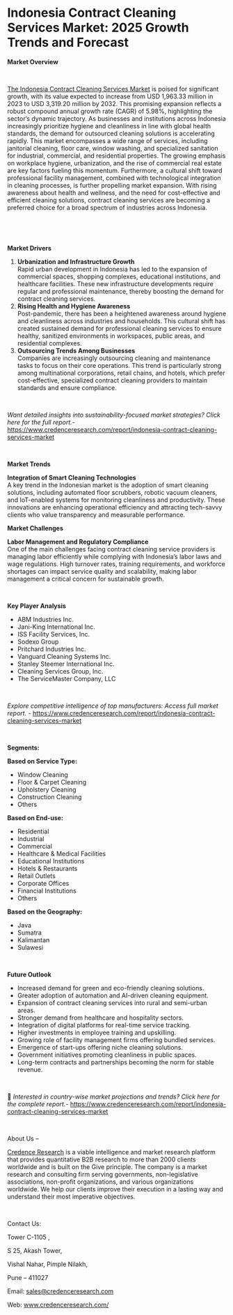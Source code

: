 # Indonesia Contract Cleaning Services Market: 2025 Growth Trends and Forecast


<p><strong>Market Overview</strong></p>
<p><strong>&nbsp;</strong></p>
<p><a href="https://www.credenceresearch.com/report/indonesia-contract-cleaning-services-market">The Indonesia Contract Cleaning Services Market</a> is poised for significant growth, with its value expected to increase from USD 1,963.33 million in 2023 to USD 3,319.20 million by 2032. This promising expansion reflects a robust compound annual growth rate (CAGR) of 5.98%, highlighting the sector&rsquo;s dynamic trajectory. As businesses and institutions across Indonesia increasingly prioritize hygiene and cleanliness in line with global health standards, the demand for outsourced cleaning solutions is accelerating rapidly. This market encompasses a wide range of services, including janitorial cleaning, floor care, window washing, and specialized sanitation for industrial, commercial, and residential properties. The growing emphasis on workplace hygiene, urbanization, and the rise of commercial real estate are key factors fueling this momentum. Furthermore, a cultural shift toward professional facility management, combined with technological integration in cleaning processes, is further propelling market expansion. With rising awareness about health and wellness, and the need for cost-effective and efficient cleaning solutions, contract cleaning services are becoming a preferred choice for a broad spectrum of industries across Indonesia.</p>
<p><strong>&nbsp;</strong></p>
<p><strong>&nbsp;</strong></p>
<p><strong>Market Drivers</strong></p>
<ol>
<li><strong> Urbanization and Infrastructure Growth</strong><br /> Rapid urban development in Indonesia has led to the expansion of commercial spaces, shopping complexes, educational institutions, and healthcare facilities. These new infrastructure developments require regular and professional maintenance, thereby boosting the demand for contract cleaning services.</li>
<li><strong> Rising Health and Hygiene Awareness</strong><br /> Post-pandemic, there has been a heightened awareness around hygiene and cleanliness across industries and households. This cultural shift has created sustained demand for professional cleaning services to ensure healthy, sanitized environments in workspaces, public areas, and residential complexes.</li>
<li><strong> Outsourcing Trends Among Businesses</strong><br /> Companies are increasingly outsourcing cleaning and maintenance tasks to focus on their core operations. This trend is particularly strong among multinational corporations, retail chains, and hotels, which prefer cost-effective, specialized contract cleaning providers to maintain standards and ensure compliance.</li>
</ol>
<p><strong>&nbsp;</strong></p>
<p><em>Want detailed insights into sustainability-focused market strategies? Click here for the full report.- </em><a href="https://www.credenceresearch.com/report/indonesia-contract-cleaning-services-market">https://www.credenceresearch.com/report/indonesia-contract-cleaning-services-market</a></p>
<p>&nbsp;</p>
<p><strong>Market Trends</strong></p>
<p><strong>Integration of Smart Cleaning Technologies</strong><br /> A key trend in the Indonesian market is the adoption of smart cleaning solutions, including automated floor scrubbers, robotic vacuum cleaners, and IoT-enabled systems for monitoring cleanliness and productivity. These innovations are enhancing operational efficiency and attracting tech-savvy clients who value transparency and measurable performance.</p>
<p><strong>Market Challenges</strong></p>
<p><strong>Labor Management and Regulatory Compliance<br /> </strong>One of the main challenges facing contract cleaning service providers is managing labor efficiently while complying with Indonesia&rsquo;s labor laws and wage regulations. High turnover rates, training requirements, and workforce shortages can impact service quality and scalability, making labor management a critical concern for sustainable growth.</p>
<p><strong>&nbsp;</strong></p>
<p><strong>Key Player Analysis</strong></p>
<ul>
<li>ABM Industries Inc.</li>
<li>Jani-King International Inc.</li>
<li>ISS Facility Services, Inc.</li>
<li>Sodexo Group</li>
<li>Pritchard Industries Inc.</li>
<li>Vanguard Cleaning Systems Inc.</li>
<li>Stanley Steemer International Inc.</li>
<li>Cleaning Services Group, Inc.</li>
<li>The ServiceMaster Company, LLC</li>
</ul>
<p>&nbsp;</p>
<p><em>Explore competitive intelligence of top manufacturers: Access full market report. - </em><a href="https://www.credenceresearch.com/report/indonesia-contract-cleaning-services-market">https://www.credenceresearch.com/report/indonesia-contract-cleaning-services-market</a></p>
<p>&nbsp;</p>
<p><strong>Segments:</strong></p>
<p><strong>Based on&nbsp;Service Type:</strong></p>
<ul>
<li>Window Cleaning</li>
<li>Floor &amp; Carpet Cleaning</li>
<li>Upholstery Cleaning</li>
<li>Construction Cleaning</li>
<li>Others</li>
</ul>
<p><strong>Based on End-use:</strong></p>
<ul>
<li>Residential</li>
<li>Industrial</li>
<li>Commercial</li>
<li>Healthcare &amp; Medical Facilities</li>
<li>Educational Institutions</li>
<li>Hotels &amp; Restaurants</li>
<li>Retail Outlets</li>
<li>Corporate Offices</li>
<li>Financial Institutions</li>
<li>Others</li>
</ul>
<p><strong>Based on the Geography:</strong></p>
<ul>
<li>Java</li>
<li>Sumatra</li>
<li>Kalimantan</li>
<li>Sulawesi</li>
</ul>
<p>&nbsp;</p>
<p><strong>Future Outlook </strong></p>
<ul>
<li>Increased demand for green and eco-friendly cleaning solutions.</li>
<li>Greater adoption of automation and AI-driven cleaning equipment.</li>
<li>Expansion of contract cleaning services into rural and semi-urban areas.</li>
<li>Stronger demand from healthcare and hospitality sectors.</li>
<li>Integration of digital platforms for real-time service tracking.</li>
<li>Higher investments in employee training and upskilling.</li>
<li>Growing role of facility management firms offering bundled services.</li>
<li>Emergence of start-ups offering niche cleaning solutions.</li>
<li>Government initiatives promoting cleanliness in public spaces.</li>
<li>Long-term contracts and partnerships becoming the norm for stable revenue.</li>
</ul>
<p><strong>&nbsp;</strong></p>
<p>📌 <em>Interested in country-wise market projections and trends? Click here for the complete report.- </em><a href="https://www.credenceresearch.com/report/indonesia-contract-cleaning-services-market">https://www.credenceresearch.com/report/indonesia-contract-cleaning-services-market</a></p>
<p>&nbsp;</p>
<p>About Us &ndash;</p>
<p><a href="https://www.credenceresearch.com/">Credence Research</a> is a viable intelligence and market research platform that provides quantitative B2B research to more than 2000 clients worldwide and is built on the Give principle. The company is a market research and consulting firm serving governments, non-legislative associations, non-profit organizations, and various organizations worldwide. We help our clients improve their execution in a lasting way and understand their most imperative objectives.</p>
<p>&nbsp;</p>
<p>Contact Us:</p>
<p>Tower C-1105 ,</p>
<p>S 25, Akash Tower,</p>
<p>Vishal Nahar, Pimple Nilakh,</p>
<p>Pune &ndash; 411027</p>
<p>Email: <a href="mailto:sales@credenceresearch.com">sales@credenceresearch.com</a></p>
<p>Web: <a href="http://www.credenceresearch.com/">www.credenceresearch.com/</a></p>
<p>&nbsp;</p>
